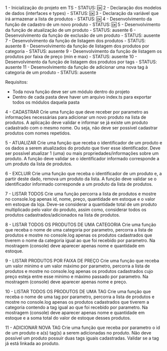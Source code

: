 1 - Inicialização do projeto em TS - STATUS: 🆗
2 - Declaração dos modelos de dados (interfaces e types) - STATUS: 🆗
3 - Declaração da variável que irá armazenar a lista de produtos - STATUS: 🆗
4 - Desenvolvimento da função de cadastro de um novo produto - STATUS: 🆗
5 - Desenvolvimento da função de atualização de um produto - STATUS: ausente
6 - Desenvolvimento da função de exclusão de um produto - STATUS: ausente
7 - Desenvolvimento da função de listagem dos produtos - STATUS: ausente
8 - Desenvolvimento da função de listagem dos produtos por categoria - STATUS: ausente
9 - Desenvolvimento da função de listagem os produtos por faixa de preço (min e max) - STATUS: ausente
10 - Desenvolvimento da função de listagem dos produtos por tags - STATUS: ausente
11 - Desenvolvimento da função de adicionar uma nova tag à categoria de um produto - STATUS: ausente

Requisitos:

- Toda nova função deve ser um módulo dentro do projeto
- Dentro de cada pasta deve haver um arquivo index.ts para exportar todos os módulos daquela pasta

4 - CADASTRAR
Crie uma função que deve receber por parametro as informações necessárias para adicionar um novo produto na lista de produtos. A aplicação deve validar e informar se já existe um produto cadastrado com o mesmo nome. Ou seja, não deve ser possível cadastrar produtos com nomes repetidos.

5 - ATUALIZAR
Crie uma função que receba o identificador de um produto e os dados a serem atualizados do produto que tiver esse identificador. Deve ser possível atualizar 1 (uma) ou mais propriedades/informações sobre um produto. A função deve validar se o identificador informado corresponde a um produto da lista de produtos.

6 - EXCLUIR
Crie uma função que receba o identificador de um produto e, a partir deste dado, remova um produto da lista. A função deve validar se o identificador informado corresponde a um produto da lista de produtos.

7 - LISTAR TODOS
Crie uma função percorra a lista de produtos e mostre no console.log apenas id, nome, preço, quantidade em estoque e o valor em estoque da loja. Deve-se considerar a quantidade total de um produto multiplicado pelo valor do produto, assim como, considerar todos os produtos cadastrados/adicionados na lista de produtos.

8 - LISTAR TODOS OS PRODUTOS DE UMA CATEGORIA
Crie uma função que receba o nome de uma categoria por parametro, percorra a lista de produtos e mostre no console.log apenas os produtos cadastrados que tiverem o nome da categoria igual ao que foi recebido por parametro. Na mostragem (console) deve aparecer apenas nome e quantidade em estoque.

9 - LISTAR PRODUTOS POR FAIXA DE PREÇO
Crie uma função que receba um valor minimo e um valor máximo por parametro, percorra a lista de produtos e mostre no console.log apenas os produtos cadastrados cujo preço esteja entre esse minimo e máximo passado por parametro. Na mostragem (console) deve aparecer apenas nome e preço.

10 - LISTAR TODOS OS PRODUTOS DE UMA TAG
Crie uma função que receba o nome de uma tag por parametro, percorra a lista de produtos e mostre no console.log apenas os produtos cadastrados que tiverem a categoria contendo a tag igual ao que foi recebido por parametro. Na mostragem (console) deve aparecer apenas nome e quantidade em estoque e a soma total do valor de estoque desses produtos.

11 - ADICIONAR NOVA TAG
Crie uma função que receba por parametro o id de um produto e a(s) tag(s) a serem adicionadas no produto. Não deve possível um produto possuir duas tags iguais cadastradas. Validar se a tag já está linkada ao produto.
